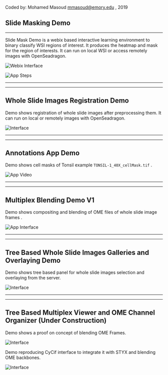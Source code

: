 Coded by: Mohamed Masoud <mmasoud@emory.edu> , 2019 <br>

## Slide Masking Demo
<hr>

Slide Mask Demo is a webix based interactive learning environment to binary classify WSI regions of interest. It produces the heatmap and mask for the region of interests. It can run on local WSI or access remotely images with OpenSeadragon.


![Webix Interface](https://github.com/Mmasoud1/Portfolios/blob/master/ShowMe/SlideMask/Slide1.png)


![App Steps](https://github.com/Mmasoud1/Portfolios/blob/master/ShowMe/SlideMask/SlideMaskToShowSteps.gif)



<hr>

<hr>

## Whole Slide Images Registration Demo

Demo shows registration of whole slide images after preprocessing them. It can run on local or remotely images with OpenSeadragon.


![Interface](https://github.com/Mmasoud1/Portfolios/blob/master/ShowMe/DSA_OSD_Registration/RegisterInterface.png)



<hr>

<hr>

## Annotations App Demo

Demo shows cell masks of Tonsil example `TONSIL-1_40X_cellMask.tif` . 


![App Video](https://github.com/Mmasoud1/Portfolios/blob/master/ShowMe/AnnotationsApp_v1/Tonsil_Mask_UploadDemo.gif)


<hr>

<hr>

## Multiplex Blending Demo V1

Demo  shows compositing and blending of OME files of whole slide image frames . 


![App Interface](https://github.com/Mmasoud1/Portfolios/blob/master/ShowMe/MultiplexBlendWebGLDemo/Interface.png)


<hr>

<hr>

## Tree Based Whole Slide Images Galleries and Overlaying Demo

Demo shows tree based panel for whole slide images selection and overlaying from the server.

![Interface](https://github.com/Mmasoud1/Portfolios/blob/master/ShowMe/imageOrganizerBasic/Interface.gif)


<hr>

<hr>

## Tree Based Multiplex Viewer and OME Channel Organizer (Under Construction)

Demo shows a proof on concept of blending OME Frames.

![Interface](https://github.com/Mmasoud1/Portfolios/blob/master/ShowMe/TreeBasedMultiplexViewer/Interface.gif)

Demo reproducing CyCif interface to integrate it with STYX and blending OME backbones.

![Interface](https://github.com/Mmasoud1/Portfolios/blob/master/ShowMe/TreeBasedMultiplexViewer/STYX-OME-Demo.gif)











